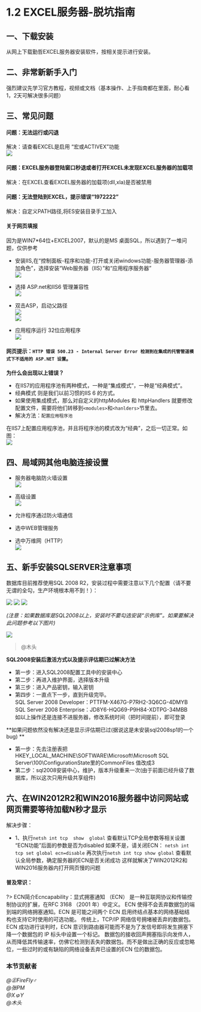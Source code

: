# 1.2 EXCEL服务器-脱坑指南

## 一、下载安装
从网上下载勤哲EXCEL服务器安装软件，按相关提示进行安装。

## 二、非常新新手入门
强烈建议先学习官方教程，视频或文档（基本操作、上手指南都在里面，耐心看1，2天可解决很多问题）

## 三、常见问题
#### 问题：无法运行或闪退  
解决：请查看EXCEL是启用 “宏或ACTIVEX”功能  
![](./1.2.11.png)

#### 问题：EXCEL服务器登陆窗口秒退或者打开EXCEL未发现EXCEL服务器的加载项  
解决：在EXCEL查看EXCEL服务器的加载项(dll,xla)是否被禁用

#### 问题：无法登陆到EXCEL，提示错误“1972222”  
解决：自定义PATH路径,将ES安装目录手工加入

#### 关于网页填报
因为是WIN7*64位+EXCEL2007，默认的是MS 桌面SQL，所以遇到了一堆问题，仅供参考  
  * 安装IIS,在“控制面板-程序和功能-打开或关闭windows功能-服务器管理器-添加角色”，选择安装“Web服务器（IIS）”和“应用程序服务器”  
![](./1.2.8.jpg)

  * 选择 ASP.net和IIS6 管理兼容性  
![](./1.2.9.jpg) 

  * 双击ASP，启动父路径  
![](./1.2.1.png)  
![](./1.2.2.png)

  * 应用程序运行 32位应用程序  
![](./1.2.3.png)  

#### 网页提示：`HTTP 错误 500.23 - Internal Server Error 检测到在集成的托管管道模式下不适用的 ASP.NET 设置`。

**为什么会出现以上错误？**
 * 在IIS7的应用程序池有两种模式，一种是“集成模式”，一种是“经典模式”。
 * 经典模式 则是我们以前习惯的IIS 6 的方式。
 * 如果使用集成模式，那么对自定义的httpModules 和 httpHandlers 就要修改配置文件，需要将他们转移到`<modules>`和`<hanlders>`节里去。
 * 解决方法：`配置应用程序池`

在IIS7上配置应用程序池，并且将程序池的模式改为“经典”，之后一切正常。如图：  
![](./1.2.4.jpg) 

## 四、局域网其他电脑连接设置
 * 服务器电脑防火墙设置  
![](./1.2.5.png)

 * 高级设置  
![](./1.2.6.png)

 * 允许程序通过防火墙通信  
 * 选中WEB管理服务  
 * 选中万维网（HTTP）  
![](./1.2.7.png)

## 五、新手安装SQLSERVER注意事项
数据库目前推荐使用SQL 2008 R2，安装过程中需要注意以下几个配置（请不要无谓的全勾，生产环境根本用不到！）：

![](./1.2.12.png)
![](./1.2.13.png)
![](./1.2.14.png)
  
*(注意：如果数据库是SQL2008以上，安装时不要勾选安装“示例库”。如果要解决此问题参考以下图片)*  

![](./1.2.10.png)

>@木头  

**SQL2008安装后激活方式以及提示评估期已过解决方法**

* 第一步：进入SQL2008配置工具中的安装中心  
* 第二步：再进入维护界面，选择版本升级  
* 第三步：进入产品密钥，输入密钥  
* 第四步：一直点下一步，直到升级完毕。  
SQL Server 2008 Developer：PTTFM-X467G-P7RH2-3Q6CG-4DMYB  
SQL Server 2008 Enterprise：JD8Y6-HQG69-P9H84-XDTPG-34MBB  
如以上操作还是连接不进服务器，修改系统时间（把时间提前），即可登录  
 
**如果问题依然没有解决还是显示评估期已过(据说这是未安装sql2008sp1的一个bug)  **

* 第一步：先去注册表把HKEY_LOCAL_MACHINE\SOFTWARE\Microsoft\Microsoft SQL   Server\100\ConfigurationState里的CommonFiles 值改成3  
* 第二步：sql2008安装中心，维护，版本升级重来一次(由于前面已经升级了数据库，所以这次只用升级共享组件)

## 六、在WIN2012R2和WIN2016服务器中访问网站或网页需要等待加载N秒才显示

解决步骤：
* 1、执行`netsh int tcp  show  global`
查看默认TCP全局参数等相关设置
“ECN功能”后面的参数是否为disabled
如果不是，请关闭ECN：
`netsh int tcp set global ecn=disable`
再次执行`netsh int tcp show global`
查看默认全局参数，确定服务器的ECN是否关闭成功
这样就解决了WIN2012R2和WIN2016服务器内打开网页慢的问题
 
#### 普及常识：
?> ECN简介Ecncapability：显式拥塞通知 （ECN） 是一种互联网协议和传输控制协议的扩展，在RFC 3168 （2001 年）中定义。
ECN 使得不会丢弃数据包的端到端的网络拥塞通知。ECN 是可能之间两个 ECN 启用终结点基本的网络基础结构也支持它时使用的可选功能。 
传统上，TCP/IP 网络信号拥堵被丢弃的数据包。ECN 成功进行谈判时，ECN 意识到路由器可能而不是为了发信号即将发生拥塞下降一个数据包的 IP 标头中设置一个标记。
数据包的接收回声拥塞指示向发件人，从而降低其传输速率，仿佛它检测到丢失的数据包。而不是做出正确的反应或忽略位，一些过时的或有缺陷的网络设备丢弃已设置的ECN 位的数据包。

### 本节贡献者
*@㊣FireFly♂*  
*@张PM*  
*@XゅY*  
*@木头*  
 